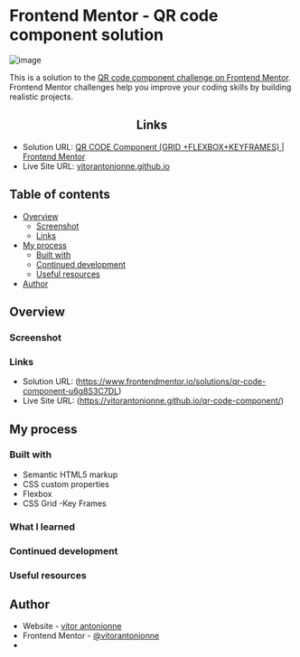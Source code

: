 # Frontend Mentor - QR code component solution

![image](https://user-images.githubusercontent.com/114239671/209874781-5d828e00-784d-4dac-bac7-0b0037f1d6f1.png)

This is a solution to the [QR code component challenge on Frontend Mentor](https://www.frontendmentor.io/challenges/qr-code-component-iux_sIO_H). Frontend Mentor challenges help you improve your coding skills by building realistic projects. 

<h2 align="center">Links</h2>

- Solution URL: [QR CODE Component (GRID +FLEXBOX+KEYFRAMES) | Frontend Mentor](https://www.frontendmentor.io/solutions/qr-code-component-u6g8S3C7DL)
- Live Site URL: [vitorantonionne.github.io](https://vitorantonionne.github.io/qr-code-component/)

## Table of contents

- [Overview](#overview)
  - [Screenshot](#screenshot)
  - [Links](#links)
- [My process](#my-process)
  - [Built with](#built-with)
  - [Continued development](#continued-development)
  - [Useful resources](#useful-resources)
- [Author](#author)

## Overview

### Screenshot

### Links

- Solution URL: (https://www.frontendmentor.io/solutions/qr-code-component-u6g8S3C7DL)
- Live Site URL: (https://vitorantonionne.github.io/qr-code-component/)

## My process

### Built with

- Semantic HTML5 markup
- CSS custom properties
- Flexbox
- CSS Grid
-Key Frames

### What I learned


### Continued development


### Useful resources


## Author

- Website - [vitor antonionne](https://github.com/vitorantonionne)
- Frontend Mentor - [@vitorantonionne](https://www.frontendmentor.io/profile/vitorantonionne)
- 
